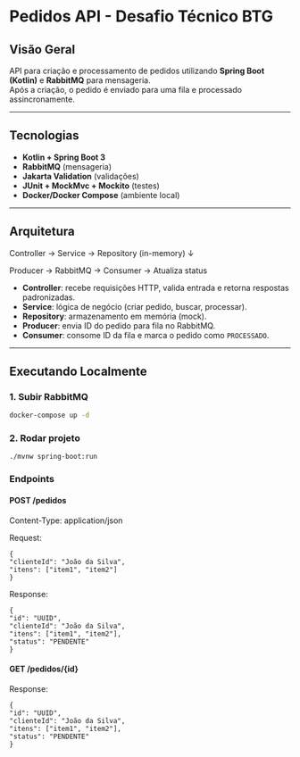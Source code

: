 # Pedidos API - Desafio Técnico BTG

##  Visão Geral
API para criação e processamento de pedidos utilizando **Spring Boot (Kotlin)** e **RabbitMQ** para mensageria.  
Após a criação, o pedido é enviado para uma fila e processado assincronamente.

---

##  Tecnologias
- **Kotlin + Spring Boot 3**
- **RabbitMQ** (mensageria)
- **Jakarta Validation** (validações)
- **JUnit + MockMvc + Mockito** (testes)
- **Docker/Docker Compose** (ambiente local)

---

##  Arquitetura

Controller → Service → Repository (in-memory)
↓

Producer → RabbitMQ → Consumer → Atualiza status


- **Controller**: recebe requisições HTTP, valida entrada e retorna respostas padronizadas.
- **Service**: lógica de negócio (criar pedido, buscar, processar).
- **Repository**: armazenamento em memória (mock).
- **Producer**: envia ID do pedido para fila no RabbitMQ.
- **Consumer**: consome ID da fila e marca o pedido como `PROCESSADO`.

---

##  Executando Localmente

### 1. Subir RabbitMQ
```bash
docker-compose up -d
```

### 2. Rodar projeto
```
./mvnw spring-boot:run
```
### Endpoints

#### POST /pedidos

Content-Type: application/json

Request:

```
{
"clienteId": "João da Silva",
"itens": ["item1", "item2"]
}
```

Response:
```
{
"id": "UUID",
"clienteId": "João da Silva",
"itens": ["item1", "item2"],
"status": "PENDENTE"
}
```
#### GET /pedidos/{id}

Response:

```
{
"id": "UUID",
"clienteId": "João da Silva",
"itens": ["item1", "item2"],
"status": "PENDENTE"
}
```





